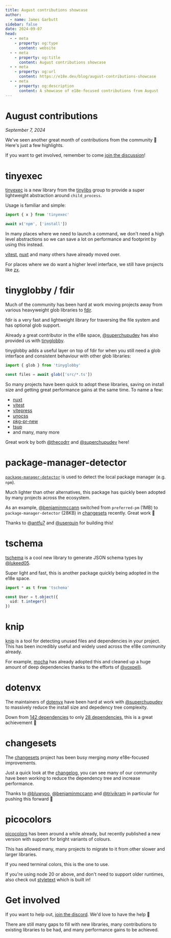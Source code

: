 ```yaml
---
title: August contributions showcase
author:
  - name: James Garbutt
sidebar: false
date: 2024-09-07
head:
  - - meta
    - property: og:type
      content: website
  - - meta
    - property: og:title
      content: August contributions showcase
  - - meta
    - property: og:url
      content: https://e18e.dev/blog/august-contributions-showcase
  - - meta
    - property: og:description
      content: A showcase of e18e-focused contributions from August
---
```


# August contributions

_September 7, 2024_

We've seen another great month of contributions from the community :tada: Here's just a few highlights.

If you want to get involved, remember to come [join the discussion](https://chat.e18e.dev)!

# tinyexec

[tinyexec](https://github.com/tinylibs/tinyexec) is a new library from the [tinylibs](https://github.com/tinylibs) group to provide a super lightweight abstraction around `child_process`.

Usage is familiar and simple:

```ts
import { x } from 'tinyexec'

await x('npm', ['install'])
```

In many places where we need to launch a command, we don't need a high level abstractions so we can save a lot on performance and footprint by using this instead.

[vitest](https://github.com/vitest-dev/vitest/), [nuxt](https://github.com/nuxt/nuxt) and many others have already moved over.

For places where we do want a higher level interface, we still have projects like [zx](https://github.com/google/zx).

# tinyglobby / fdir

Much of the community has been hard at work moving projects away from various heavyweight glob libraries to [fdir](https://github.com/thecodrr/fdir).

fdir is a very fast and lightweight library for traversing the file system and has optional glob support.

Already a great contributor in the e18e space, [@superchupudev](https://x.com/superchupu) has also provided us with [tinyglobby](https://github.com/SuperchupuDev/tinyglobby).

tinyglobby adds a useful layer on top of fdir for when you still need a glob interface and consistent behaviour with other glob libraries:

```ts
import { glob } from 'tinyglobby'

const files = await glob(['src/*.ts'])
```

So many projects have been quick to adopt these libraries, saving on install size and getting great performance gains at the same time. To name a few:

- [nuxt](https://github.com/nuxt/nuxt)
- [vitest](https://github.com/vitest-dev/vitest/)
- [vitepress](https://github.com/unocss/unocss)
- [unocss](https://github.com/unocss/unocss)
- [pkg-pr-new](https://github.com/stackblitz-labs/pkg.pr.new)
- [tsup](https://github.com/egoist/tsup)
- and many, many more

Great work by both [@thecodrr](https://x.com/thecodrr) and [@superchupudev](https://x.com/superchupu) here!

# package-manager-detector

[`package-manager-detector`](https://github.com/antfu-collective/package-manager-detector) is used to detect the local package manager (e.g. `npm`).

Much lighter than other alternatives, this package has quickly been adopted by many projects across the ecosystem.

As an example, [@benjaminmccann](https://x.com/benjaminmccann) switched from `preferred-pm` (1MB) to `package-manager-detector` (28KB) in [changesets](https://github.com/changesets/changesets/pull/1446) recently. Great work :pray:

Thanks to [@antfu7](https://x.com/antfu7) and [@userquin](https://x.com/userquin) for building this!

# tschema

[tschema](https://github.com/lukeed/tschema) is a cool new library to generate JSON schema types by [@lukeed05](https://x.com/lukeed05).

Super light and fast, this is another package quickly being adopted in the e18e space.

```ts
import * as t from 'tschema'

const User = t.object({
  uid: t.integer()
})
```

# knip

[knip](https://github.com/webpro-nl/knip) is a tool for detecting unused files and dependencies in your project. This has been incredibly useful and widely used across the e18e community already.

For example, [mocha](https://github.com/mochajs/mocha/pull/5042) has already adopted this and cleaned up a huge amount of deep dependencies thanks to the efforts of [@voxpelli](https://x.com/voxpelli).

# dotenvx

The maintainers of [dotenvx](https://github.com/dotenvx/dotenvx) have been hard at work with [@superchupudev](https://x.com/superchupu) to massively reduce the install size and depedency tree complexity.

Down from [142 dependencies](https://npmgraph.js.org/?q=@dotenvx/dotenvx@1.0.0) to only [28 dependencies](https://npmgraph.js.org/?q=@dotenvx/dotenvx), this is a great achievement :tada:

# changesets

The [changesets](https://github.com/changesets/changesets) project has been busy merging _many_ e18e-focused improvements.

Just a quick look at the [changelog](https://github.com/changesets/changesets/releases), you can see many of our community have been working to reduce the dependency tree and increase performance.

Thanks to [@bluwyoo](https://x.com/bluwyoo), [@benjaminmccann](https://x.com/benjaminmccann) and [@trivikram](https://x.com/trivikram) in particular for pushing this forward :pray:

# picocolors

[picocolors](https://github.com/alexeyraspopov/picocolors) has been around a while already, but recently published a new version with support for bright variants of colours.

This has allowed many, many projects to migrate to it from other slower and larger libraries.

If you need terminal colors, this is the one to use.

If you're using node 20 or above, and don't need to support older runtimes, also check out [styletext](https://nodejs.org/api/util.html#utilstyletextformat-text-options) which is built in!

# Get involved

If you want to help out, [join the discord](https://chat.e18e.dev). We'd love to have the help :pray:

There are still many gaps to fill with new libraries, many contributions to existing libraries to be had, and many performance gains to be achieved.

